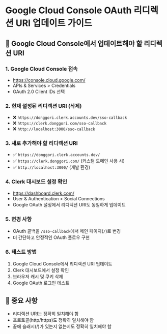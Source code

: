 # Google Cloud Console OAuth 리디렉션 URI 업데이트 가이드

## 🔧 Google Cloud Console에서 업데이트해야 할 리디렉션 URI

### 1. Google Cloud Console 접속
- https://console.cloud.google.com/
- APIs & Services > Credentials
- OAuth 2.0 Client IDs 선택

### 2. 현재 설정된 리디렉션 URI (삭제)
- ❌ `https://donggori.clerk.accounts.dev/sso-callback`
- ❌ `https://clerk.donggori.com/sso-callback`
- ❌ `http://localhost:3000/sso-callback`

### 3. 새로 추가해야 할 리디렉션 URI
- ✅ `https://donggori.clerk.accounts.dev/`
- ✅ `https://clerk.donggori.com/` (커스텀 도메인 사용 시)
- ✅ `http://localhost:3000/` (개발 환경)

### 4. Clerk 대시보드 설정 확인
- https://dashboard.clerk.com/
- User & Authentication > Social Connections
- Google OAuth 설정에서 리디렉션 URI도 동일하게 업데이트

### 5. 변경 사항
- OAuth 콜백을 `/sso-callback`에서 메인 페이지(`/`)로 변경
- 더 간단하고 안정적인 OAuth 플로우 구현

### 6. 테스트 방법
1. Google Cloud Console에서 리디렉션 URI 업데이트
2. Clerk 대시보드에서 설정 확인
3. 브라우저 캐시 및 쿠키 삭제
4. Google OAuth 로그인 테스트

## 🚨 중요 사항
- 리디렉션 URI는 정확히 일치해야 함
- 프로토콜(http/https)도 정확히 일치해야 함
- 끝에 슬래시(/)가 있는지 없는지도 정확히 일치해야 함
